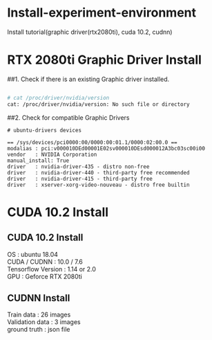 # Install-experiment-environment
Install tutorial(graphic driver(rtx2080ti), cuda 10.2, cudnn)

RTX 2080ti Graphic Driver Install
=========
##1. Check if there is an existing Graphic driver installed.
```bash

# cat /proc/driver/nvidia/version   
cat: /proc/driver/nvidia/version: No such file or directory   

```

##2. Check for compatible Graphic Drivers
```
# ubuntu-drivers devices   

== /sys/devices/pci0000:00/0000:00:01.1/0000:02:00.0 ==   
modalias : pci:v000010DEd00001E02sv000010DEsd000012A3bc03sc00i00   
vendor   : NVIDIA Corporation   
manual_install: True   
driver   : nvidia-driver-435 - distro non-free   
driver   : nvidia-driver-440 - third-party free recommended   
driver   : nvidia-driver-415 - third-party free   
driver   : xserver-xorg-video-nouveau - distro free builtin   

```

CUDA 10.2 Install
=========
## CUDA 10.2 Install

OS : ubuntu 18.04   
CUDA / CUDNN : 10.0 / 7.6   
Tensorflow Version : 1.14 or 2.0   
GPU : Geforce RTX 2080ti   


## CUDNN Install

Train data : 26 images   
Validation data : 3 images   
ground truth : json file   

 


